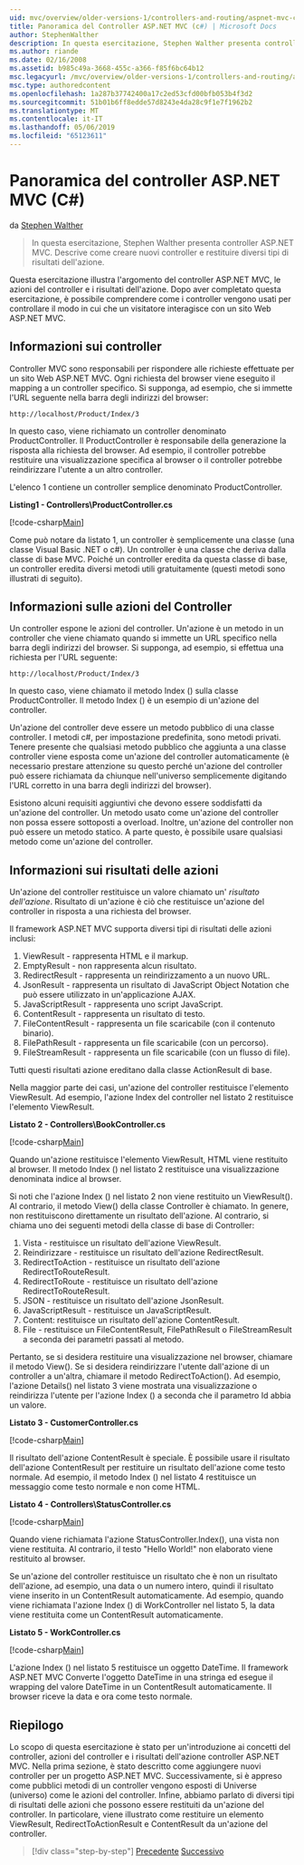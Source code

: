```yaml
---
uid: mvc/overview/older-versions-1/controllers-and-routing/aspnet-mvc-controllers-overview-cs
title: Panoramica del Controller ASP.NET MVC (c#) | Microsoft Docs
author: StephenWalther
description: In questa esercitazione, Stephen Walther presenta controller ASP.NET MVC. Descrive come creare nuovi controller e di restituire tipi diversi di res azione...
ms.author: riande
ms.date: 02/16/2008
ms.assetid: b985c49a-3668-455c-a366-f85f6bc64b12
msc.legacyurl: /mvc/overview/older-versions-1/controllers-and-routing/aspnet-mvc-controllers-overview-cs
msc.type: authoredcontent
ms.openlocfilehash: 1a287b37742400a17c2ed53cfd00bfb053b4f3d2
ms.sourcegitcommit: 51b01b6ff8edde57d8243e4da28c9f1e7f1962b2
ms.translationtype: MT
ms.contentlocale: it-IT
ms.lasthandoff: 05/06/2019
ms.locfileid: "65123611"
---
```

# <a name="aspnet-mvc-controller-overview-c"></a>Panoramica del controller ASP.NET MVC (C#)

da [Stephen Walther](https://github.com/StephenWalther)

> In questa esercitazione, Stephen Walther presenta controller ASP.NET MVC. Descrive come creare nuovi controller e restituire diversi tipi di risultati dell'azione.

Questa esercitazione illustra l'argomento del controller ASP.NET MVC, le azioni del controller e i risultati dell'azione. Dopo aver completato questa esercitazione, è possibile comprendere come i controller vengono usati per controllare il modo in cui che un visitatore interagisce con un sito Web ASP.NET MVC.

## <a name="understanding-controllers"></a>Informazioni sui controller

Controller MVC sono responsabili per rispondere alle richieste effettuate per un sito Web ASP.NET MVC. Ogni richiesta del browser viene eseguito il mapping a un controller specifico. Si supponga, ad esempio, che si immette l'URL seguente nella barra degli indirizzi del browser:

`http://localhost/Product/Index/3`

In questo caso, viene richiamato un controller denominato ProductController. Il ProductController è responsabile della generazione la risposta alla richiesta del browser. Ad esempio, il controller potrebbe restituire una visualizzazione specifica al browser o il controller potrebbe reindirizzare l'utente a un altro controller.

L'elenco 1 contiene un controller semplice denominato ProductController.

**Listing1 - Controllers\ProductController.cs**

[!code-csharp[Main](aspnet-mvc-controllers-overview-cs/samples/sample1.cs)]

Come può notare da listato 1, un controller è semplicemente una classe (una classe Visual Basic .NET o c#). Un controller è una classe che deriva dalla classe di base MVC. Poiché un controller eredita da questa classe di base, un controller eredita diversi metodi utili gratuitamente (questi metodi sono illustrati di seguito).

## <a name="understanding-controller-actions"></a>Informazioni sulle azioni del Controller

Un controller espone le azioni del controller. Un'azione è un metodo in un controller che viene chiamato quando si immette un URL specifico nella barra degli indirizzi del browser. Si supponga, ad esempio, si effettua una richiesta per l'URL seguente:

`http://localhost/Product/Index/3`

In questo caso, viene chiamato il metodo Index () sulla classe ProductController. Il metodo Index () è un esempio di un'azione del controller.

Un'azione del controller deve essere un metodo pubblico di una classe controller. I metodi c#, per impostazione predefinita, sono metodi privati. Tenere presente che qualsiasi metodo pubblico che aggiunta a una classe controller viene esposta come un'azione del controller automaticamente (è necessario prestare attenzione su questo perché un'azione del controller può essere richiamata da chiunque nell'universo semplicemente digitando l'URL corretto in una barra degli indirizzi del browser).

Esistono alcuni requisiti aggiuntivi che devono essere soddisfatti da un'azione del controller. Un metodo usato come un'azione del controller non possa essere sottoposti a overload. Inoltre, un'azione del controller non può essere un metodo statico. A parte questo, è possibile usare qualsiasi metodo come un'azione del controller.

## <a name="understanding-action-results"></a>Informazioni sui risultati delle azioni

Un'azione del controller restituisce un valore chiamato un' *risultato dell'azione*. Risultato di un'azione è ciò che restituisce un'azione del controller in risposta a una richiesta del browser.

Il framework ASP.NET MVC supporta diversi tipi di risultati delle azioni inclusi:

1. ViewResult - rappresenta HTML e il markup.
2. EmptyResult - non rappresenta alcun risultato.
3. RedirectResult - rappresenta un reindirizzamento a un nuovo URL.
4. JsonResult - rappresenta un risultato di JavaScript Object Notation che può essere utilizzato in un'applicazione AJAX.
5. JavaScriptResult - rappresenta uno script JavaScript.
6. ContentResult - rappresenta un risultato di testo.
7. FileContentResult - rappresenta un file scaricabile (con il contenuto binario).
8. FilePathResult - rappresenta un file scaricabile (con un percorso).
9. FileStreamResult - rappresenta un file scaricabile (con un flusso di file).

Tutti questi risultati azione ereditano dalla classe ActionResult di base.

Nella maggior parte dei casi, un'azione del controller restituisce l'elemento ViewResult. Ad esempio, l'azione Index del controller nel listato 2 restituisce l'elemento ViewResult.

**Listato 2 - Controllers\BookController.cs**

[!code-csharp[Main](aspnet-mvc-controllers-overview-cs/samples/sample2.cs)]

Quando un'azione restituisce l'elemento ViewResult, HTML viene restituito al browser. Il metodo Index () nel listato 2 restituisce una visualizzazione denominata indice al browser.

Si noti che l'azione Index () nel listato 2 non viene restituito un ViewResult(). Al contrario, il metodo View() della classe Controller è chiamato. In genere, non restituiscono direttamente un risultato dell'azione. Al contrario, si chiama uno dei seguenti metodi della classe di base di Controller:

1. Vista - restituisce un risultato dell'azione ViewResult.
2. Reindirizzare - restituisce un risultato dell'azione RedirectResult.
3. RedirectToAction - restituisce un risultato dell'azione RedirectToRouteResult.
4. RedirectToRoute - restituisce un risultato dell'azione RedirectToRouteResult.
5. JSON - restituisce un risultato dell'azione JsonResult.
6. JavaScriptResult - restituisce un JavaScriptResult.
7. Content: restituisce un risultato dell'azione ContentResult.
8. File - restituisce un FileContentResult, FilePathResult o FileStreamResult a seconda dei parametri passati al metodo.

Pertanto, se si desidera restituire una visualizzazione nel browser, chiamare il metodo View(). Se si desidera reindirizzare l'utente dall'azione di un controller a un'altra, chiamare il metodo RedirectToAction(). Ad esempio, l'azione Details() nel listato 3 viene mostrata una visualizzazione o reindirizza l'utente per l'azione Index () a seconda che il parametro Id abbia un valore.

**Listato 3 - CustomerController.cs**

[!code-csharp[Main](aspnet-mvc-controllers-overview-cs/samples/sample3.cs)]

Il risultato dell'azione ContentResult è speciale. È possibile usare il risultato dell'azione ContentResult per restituire un risultato dell'azione come testo normale. Ad esempio, il metodo Index () nel listato 4 restituisce un messaggio come testo normale e non come HTML.

**Listato 4 - Controllers\StatusController.cs**

[!code-csharp[Main](aspnet-mvc-controllers-overview-cs/samples/sample4.cs)]

Quando viene richiamata l'azione StatusController.Index(), una vista non viene restituita. Al contrario, il testo "Hello World!" non elaborato viene restituito al browser.

Se un'azione del controller restituisce un risultato che è non un risultato dell'azione, ad esempio, una data o un numero intero, quindi il risultato viene inserito in un ContentResult automaticamente. Ad esempio, quando viene richiamata l'azione Index () di WorkController nel listato 5, la data viene restituita come un ContentResult automaticamente.

**Listato 5 - WorkController.cs**

[!code-csharp[Main](aspnet-mvc-controllers-overview-cs/samples/sample5.cs)]

L'azione Index () nel listato 5 restituisce un oggetto DateTime. Il framework ASP.NET MVC Converte l'oggetto DateTime in una stringa ed esegue il wrapping del valore DateTime in un ContentResult automaticamente. Il browser riceve la data e ora come testo normale.

## <a name="summary"></a>Riepilogo

Lo scopo di questa esercitazione è stato per un'introduzione ai concetti del controller, azioni del controller e i risultati dell'azione controller ASP.NET MVC. Nella prima sezione, è stato descritto come aggiungere nuovi controller per un progetto ASP.NET MVC. Successivamente, si è appreso come pubblici metodi di un controller vengono esposti di Universe (universo) come le azioni del controller. Infine, abbiamo parlato di diversi tipi di risultati delle azioni che possono essere restituiti da un'azione del controller. In particolare, viene illustrato come restituire un elemento ViewResult, RedirectToActionResult e ContentResult da un'azione del controller.

> [!div class="step-by-step"]
> [Precedente](creating-an-action-vb.md)
> [Successivo](creating-custom-routes-cs.md)
